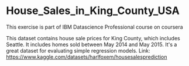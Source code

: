 # House_Sales_in_King_County_USA

This exercise is part of IBM Datascience Professional course on coursera

This dataset contains house sale prices for King County, which includes Seattle. It includes homes sold between May 2014 and May 2015.
It's a great dataset for evaluating simple regression models.
Link: https://www.kaggle.com/datasets/harlfoxem/housesalesprediction
